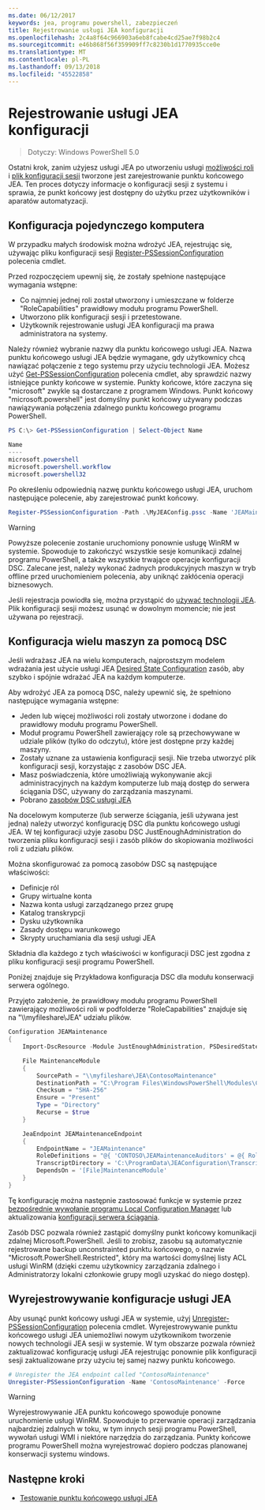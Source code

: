 ```yaml
---
ms.date: 06/12/2017
keywords: jea, programu powershell, zabezpieczeń
title: Rejestrowanie usługi JEA konfiguracji
ms.openlocfilehash: 2c4a8f64c966903a6eb8fcabe4cd25ae7f98b2c4
ms.sourcegitcommit: e46b868f56f359909ff7c8230b1d1770935cce0e
ms.translationtype: MT
ms.contentlocale: pl-PL
ms.lasthandoff: 09/13/2018
ms.locfileid: "45522858"
---
```

# <a name="registering-jea-configurations"></a>Rejestrowanie usługi JEA konfiguracji

> Dotyczy: Windows PowerShell 5.0

Ostatni krok, zanim użyjesz usługi JEA po utworzeniu usługi [możliwości roli](role-capabilities.md) i [plik konfiguracji sesji](session-configurations.md) tworzone jest zarejestrowanie punktu końcowego JEA.
Ten proces dotyczy informacje o konfiguracji sesji z systemu i sprawia, że punkt końcowy jest dostępny do użytku przez użytkowników i aparatów automatyzacji.

## <a name="single-machine-configuration"></a>Konfiguracja pojedynczego komputera

W przypadku małych środowisk można wdrożyć JEA, rejestrując się, używając pliku konfiguracji sesji [Register-PSSessionConfiguration](https://msdn.microsoft.com/powershell/reference/5.1/microsoft.powershell.core/register-pssessionconfiguration) polecenia cmdlet.

Przed rozpoczęciem upewnij się, że zostały spełnione następujące wymagania wstępne:
- Co najmniej jednej roli został utworzony i umieszczane w folderze "RoleCapabilities" prawidłowy modułu programu PowerShell.
- Utworzono plik konfiguracji sesji i przetestowane.
- Użytkownik rejestrowanie usługi JEA konfiguracji ma prawa administratora na systemy.

Należy również wybranie nazwy dla punktu końcowego usługi JEA.
Nazwa punktu końcowego usługi JEA będzie wymagane, gdy użytkownicy chcą nawiązać połączenie z tego systemu przy użyciu technologii JEA.
Możesz użyć [Get-PSSessionConfiguration](https://msdn.microsoft.com/powershell/reference/5.1/microsoft.powershell.core/get-pssessionconfiguration) polecenia cmdlet, aby sprawdzić nazwy istniejące punkty końcowe w systemie.
Punkty końcowe, które zaczyna się "microsoft" zwykle są dostarczane z programem Windows.
Punkt końcowy "microsoft.powershell" jest domyślny punkt końcowy używany podczas nawiązywania połączenia zdalnego punktu końcowego programu PowerShell.

```powershell
PS C:\> Get-PSSessionConfiguration | Select-Object Name

Name
----
microsoft.powershell
microsoft.powershell.workflow
microsoft.powershell32
```

Po określeniu odpowiednią nazwę punktu końcowego usługi JEA, uruchom następujące polecenie, aby zarejestrować punkt końcowy.

```powershell
Register-PSSessionConfiguration -Path .\MyJEAConfig.pssc -Name 'JEAMaintenance' -Force
```

> [!WARNING]
> Powyższe polecenie zostanie uruchomiony ponownie usługę WinRM w systemie.
> Spowoduje to zakończyć wszystkie sesje komunikacji zdalnej programu PowerShell, a także wszystkie trwające operacje konfiguracji DSC.
> Zalecane jest, należy wykonać żadnych produkcyjnych maszyn w tryb offline przed uruchomieniem polecenia, aby uniknąć zakłócenia operacji biznesowych.

Jeśli rejestracja powiodła się, można przystąpić do [używać technologii JEA](using-jea.md).
Plik konfiguracji sesji możesz usunąć w dowolnym momencie; nie jest używana po rejestracji.

## <a name="multi-machine-configuration-with-dsc"></a>Konfiguracja wielu maszyn za pomocą DSC

Jeśli wdrażasz JEA na wielu komputerach, najprostszym modelem wdrażania jest użycie usługi JEA [Desired State Configuration](https://msdn.microsoft.com/powershell/dsc/overview) zasób, aby szybko i spójnie wdrażać JEA na każdym komputerze.

Aby wdrożyć JEA za pomocą DSC, należy upewnić się, że spełniono następujące wymagania wstępne:
- Jeden lub więcej możliwości roli zostały utworzone i dodane do prawidłowy modułu programu PowerShell.
- Moduł programu PowerShell zawierający role są przechowywane w udziale plików (tylko do odczytu), które jest dostępne przy każdej maszyny.
- Zostały uznane za ustawienia konfiguracji sesji. Nie trzeba utworzyć plik konfiguracji sesji, korzystając z zasobów DSC JEA.
- Masz poświadczenia, które umożliwiają wykonywanie akcji administracyjnych na każdym komputerze lub mają dostęp do serwera ściągania DSC, używany do zarządzania maszynami.
- Pobrano [zasobów DSC usługi JEA](https://github.com/PowerShell/JEA/tree/master/DSC%20Resource)

Na docelowym komputerze (lub serwerze ściągania, jeśli używana jest jedna) należy utworzyć konfigurację DSC dla punktu końcowego usługi JEA.
W tej konfiguracji użyje zasobu DSC JustEnoughAdministration do tworzenia pliku konfiguracji sesji i zasób plików do skopiowania możliwości roli z udziału plików.

Można skonfigurować za pomocą zasobów DSC są następujące właściwości:
- Definicje ról
- Grupy wirtualne konta
- Nazwa konta usługi zarządzanego przez grupę
- Katalog transkrypcji
- Dysku użytkownika
- Zasady dostępu warunkowego
- Skrypty uruchamiania dla sesji usługi JEA

Składnia dla każdego z tych właściwości w konfiguracji DSC jest zgodna z pliku konfiguracji sesji programu PowerShell.

Poniżej znajduje się Przykładowa konfiguracja DSC dla modułu konserwacji serwera ogólnego.

Przyjęto założenie, że prawidłowy modułu programu PowerShell zawierający możliwości roli w podfolderze "RoleCapabilities" znajduje się na "\\\\myfileshare\\JEA" udziału plików.


```powershell
Configuration JEAMaintenance
{
    Import-DscResource -Module JustEnoughAdministration, PSDesiredStateConfiguration

    File MaintenanceModule
    {
        SourcePath = "\\myfileshare\JEA\ContosoMaintenance"
        DestinationPath = "C:\Program Files\WindowsPowerShell\Modules\ContosoMaintenance"
        Checksum = "SHA-256"
        Ensure = "Present"
        Type = "Directory"
        Recurse = $true
    }

    JeaEndpoint JEAMaintenanceEndpoint
    {
        EndpointName = "JEAMaintenance"
        RoleDefinitions = "@{ 'CONTOSO\JEAMaintenanceAuditors' = @{ RoleCapabilities = 'GeneralServerMaintenance-Audit' }; 'CONTOSO\JEAMaintenanceAdmins' = @{ RoleCapabilities = 'GeneralServerMaintenance-Audit', 'GeneralServerMaintenance-Admin' } }"
        TranscriptDirectory = 'C:\ProgramData\JEAConfiguration\Transcripts'
        DependsOn = '[File]MaintenanceModule'
    }
}
```

Tę konfigurację można następnie zastosować funkcje w systemie przez [bezpośrednie wywołanie programu Local Configuration Manager](https://msdn.microsoft.com/powershell/dsc/metaconfig) lub aktualizowania [konfiguracji serwera ściągania](https://msdn.microsoft.com/powershell/dsc/pullserver).

Zasób DSC pozwala również zastąpić domyślny punkt końcowy komunikacji zdalnej Microsoft.PowerShell.
Jeśli to zrobisz, zasobu są automatycznie rejestrowane backup unconstrainted punktu końcowego, o nazwie "Microsoft.PowerShell.Restricted", który ma wartości domyślnej listy ACL usługi WinRM (dzięki czemu użytkownicy zarządzania zdalnego i Administratorzy lokalni członkowie grupy mogli uzyskać do niego dostęp).

## <a name="unregistering-jea-configurations"></a>Wyrejestrowywanie konfiguracje usługi JEA

Aby usunąć punkt końcowy usługi JEA w systemie, użyj [Unregister-PSSessionConfiguration](https://msdn.microsoft.com/powershell/reference/5.1/microsoft.powershell.core/Unregister-PSSessionConfiguration) polecenia cmdlet.
Wyrejestrowywanie punktu końcowego usługi JEA uniemożliwi nowym użytkownikom tworzenie nowych technologii JEA sesji w systemie.
W tym obszarze pozwala również zaktualizować konfigurację usługi JEA rejestrując ponownie plik konfiguracji sesji zaktualizowane przy użyciu tej samej nazwy punktu końcowego.

```powershell
# Unregister the JEA endpoint called "ContosoMaintenance"
Unregister-PSSessionConfiguration -Name 'ContosoMaintenance' -Force
```

> [!WARNING]
> Wyrejestrowywanie JEA punktu końcowego spowoduje ponowne uruchomienie usługi WinRM.
> Spowoduje to przerwanie operacji zarządzania najbardziej zdalnych w toku, w tym innych sesji programu PowerShell, wywołań usługi WMI i niektóre narzędzia do zarządzania.
> Punkty końcowe programu PowerShell można wyrejestrować dopiero podczas planowanej konserwacji systemu windows.

## <a name="next-steps"></a>Następne kroki

- [Testowanie punktu końcowego usługi JEA](using-jea.md)